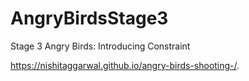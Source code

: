 # AngryBirdsStage3
Stage 3 Angry Birds: Introducing Constraint

 https://nishitaggarwal.github.io/angry-birds-shooting-/.
